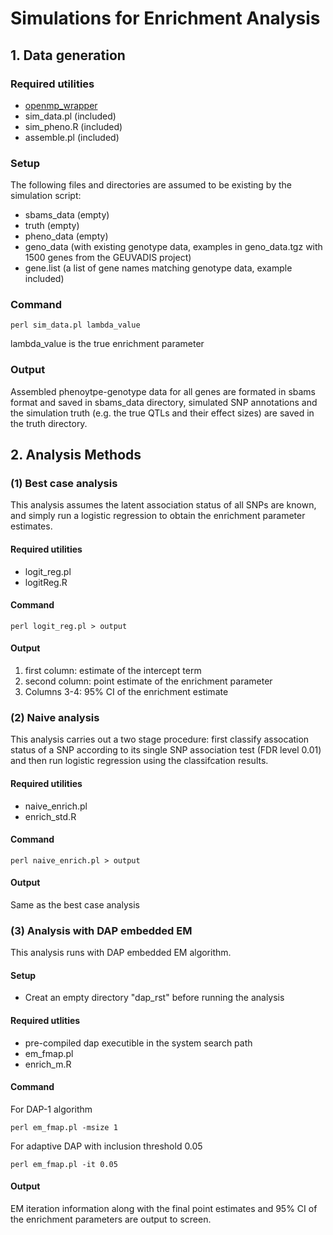 # Simulations for Enrichment Analysis


## 1. Data generation

### Required utilities

* [openmp_wrapper](https://github.com/xqwen/openmp_wrapper)
* sim_data.pl (included)
* sim_pheno.R (included)
* assemble.pl (included)


### Setup

The following files and directories are assumed to be existing by the simulation script:

* sbams_data (empty)
* truth (empty)
* pheno_data (empty)
* geno_data (with existing genotype data, examples in geno_data.tgz with 1500 genes from the GEUVADIS project)
* gene.list (a list of gene names matching genotype data, example included)


### Command

```
perl sim_data.pl lambda_value
```

lambda_value is the true enrichment parameter


### Output

Assembled phenoytpe-genotype data for all genes are formated in sbams format and saved in sbams_data directory, simulated SNP annotations and the simulation truth (e.g. the true QTLs and their effect sizes) are saved in the truth directory.


## 2. Analysis Methods


### (1) Best case analysis 

This analysis assumes the latent association status of all SNPs are known, and simply run a logistic regression to obtain the enrichment parameter estimates.

#### Required utilities

* logit_reg.pl
* logitReg.R

#### Command 

```
perl logit_reg.pl > output
```

#### Output 

1. first column: estimate of the intercept term 
2. second column: point estimate of the enrichment parameter
3. Columns 3-4: 95% CI of the enrichment estimate


### (2) Naive analysis

This analysis carries out a two stage procedure: first classify assocation status of a SNP according to its single SNP association test (FDR level 0.01) and then run logistic regression using the classifcation results.


#### Required utilities

* naive_enrich.pl
* enrich_std.R

#### Command

``` 
perl naive_enrich.pl > output 
```

#### Output

Same as the best case analysis



### (3) Analysis with DAP embedded EM

This analysis runs with DAP embedded EM algorithm. 

 
#### Setup

* Creat an empty directory "dap_rst" before running the analysis


#### Required utlities

* pre-compiled dap executible in the system search path
* em_fmap.pl 
* enrich_m.R

#### Command

For DAP-1 algorithm

```
perl em_fmap.pl -msize 1 

```
 
For adaptive DAP with inclusion threshold 0.05

```
perl em_fmap.pl -it 0.05
```

#### Output

EM iteration information along with the final point estimates and 95% CI of the enrichment parameters are output to screen.


